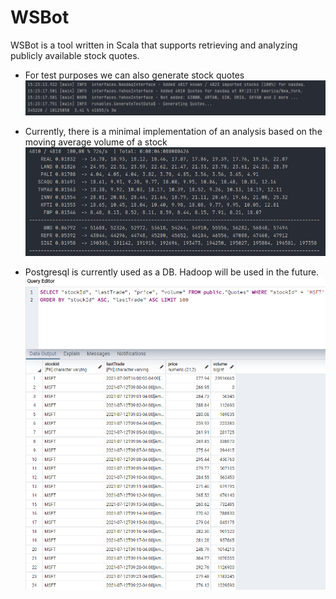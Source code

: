 # WSBot

WSBot is a tool written in Scala that supports retrieving and analyzing publicly available stock quotes. 

* For test purposes we can also generate stock quotes
![Test_Data](https://github.com/its-leo/WSBot/blob/master/images/generate_test_data.PNG)


* Currently, there is a minimal implementation of an analysis based on the moving average volume of a stock
![DB](https://github.com/its-leo/WSBot/blob/master/images/basic_analysis.PNG?raw=true)


* Postgresql is currently used as a DB. Hadoop will be used in the future.
![DB](https://github.com/its-leo/WSBot/blob/master/images/query_msft.PNG)
